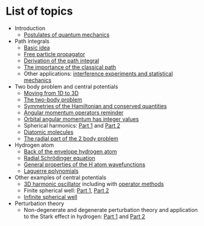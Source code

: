 # List of topics

- Introduction
    + [Postulates of quantum mechanics](https://andrewcumming.github.io/phys457/lecture1.html#postulates-of-quantum-mechanics)
- Path integrals
    + [Basic idea](https://andrewcumming.github.io/phys457/lecture1.html#path-integrals)
    + [Free particle propagator](https://andrewcumming.github.io/phys457/lecture2.html#the-propagator-for-a-free-particle)
    + [Derivation of the path integral](https://andrewcumming.github.io/phys457/lecture2.html#derivation-of-the-path-integral)
    + [The importance of the classical path](https://andrewcumming.github.io/phys457/lecture3.html#the-classical-path-and-the-semi-classical-approximation)
    + Other applications: [interference experiments and statistical mechanics](https://andrewcumming.github.io/phys457/lecture3.html#interference-experiments-with-gravity-and-magnetic-fields)
- Two body problem and central potentials
    + [Moving from 1D to 3D](https://andrewcumming.github.io/phys457/lecture5.html#moving-from-1d-to-3d)
    + [The two-body problem](https://andrewcumming.github.io/phys457/lecture5.html#the-two-body-problem)
    + [Symmetries of the Hamiltonian and conserved quantities](https://andrewcumming.github.io/phys457/lecture5.html#symmetries-of-the-hamiltonian)
    + [Angular momentum operators reminder](https://andrewcumming.github.io/phys457/lecture6.html#reminder-of-angular-momentum-operators)
    + [Orbital angular momentum has integer values](https://andrewcumming.github.io/phys457/lecture6.html#orbital-angular-momentum-has-integer-values)
    + Spherical harmonics: [Part 1](https://andrewcumming.github.io/phys457/lecture6.html#eigenstates-of-orbital-angular-momentum-in-position-space) and [Part 2](https://andrewcumming.github.io/phys457/lecture7.html#properties-of-the-spherical-harmonics)
    + [Diatomic molecules](https://andrewcumming.github.io/phys457/lecture8.html#diatomic-molecules)
    + [The radial part of the 2 body problem](https://andrewcumming.github.io/phys457/lecture7.html#the-radial-part-of-the-two-body-problem)
- Hydrogen atom
    + [Back of the envelope hydrogen atom](https://andrewcumming.github.io/phys457/lecture4.html#back-of-the-envelope-hydrogen-atom)
    + [Radial Schrödinger equation](https://andrewcumming.github.io/phys457/lecture8.html#schrodinger-equation-for-the-radial-part-of-the-hydrogen-atom-wavefunction)
    + [General properties of the H atom wavefunctions](https://andrewcumming.github.io/phys457/lecture9.html)
    + [Laguerre polynomials](https://andrewcumming.github.io/phys457/lecture10.html#how-this-works-mathematically-laguerre-polynomials)
- Other examples of central potentials
    + [3D harmonic oscillator](https://andrewcumming.github.io/phys457/lecture11.html#d-harmonic-oscillator) including with [operator methods](https://andrewcumming.github.io/phys457/lecture11.html#an-operator-approach-to-the-3d-harmonic-oscillator)
    + Finite spherical well: [Part 1](https://andrewcumming.github.io/phys457/lecture12.html#finite-spherical-well), [Part 2](https://andrewcumming.github.io/phys457/lecture13.html#finite-spherical-well)
    + [Infinite spherical well](https://andrewcumming.github.io/phys457/lecture13.html#infinite-spherical-well)
- Perturbation theory
    + Non-degenerate and degenerate perturbation theory and application to the Stark effect in hydrogen: [Part 1](https://andrewcumming.github.io/phys457/lecture14.html#the-stark-effect-in-hydrogen-and-perturbation-theory) and [Part 2](https://andrewcumming.github.io/phys457/lecture15.html)